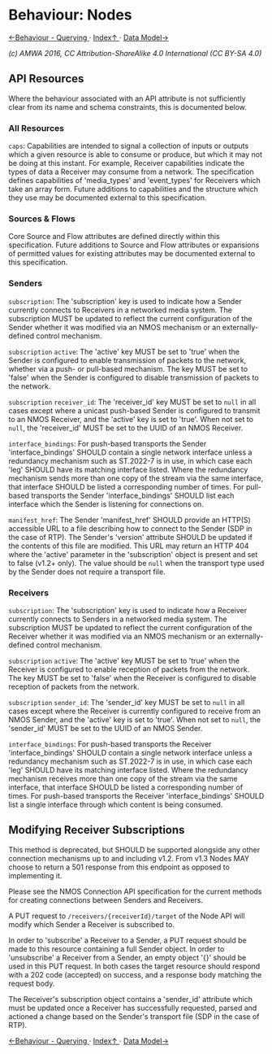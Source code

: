 # Behaviour: Nodes

[←Behaviour - Querying ](4.2._Behaviour_-_Querying.md) · [ Index↑ ](..) · [Data Model→](5.0._Data_Model.md)

_(c) AMWA 2016, CC Attribution-ShareAlike 4.0 International (CC BY-SA 4.0)_

## API Resources

Where the behaviour associated with an API attribute is not sufficiently clear from its name and schema constraints, this is documented below.

### All Resources

`caps`: Capabilities are intended to signal a collection of inputs or outputs which a given resource is able to consume or produce, but which it may not be doing at this instant. For example, Receiver capabilities indicate the types of data a Receiver may consume from a network. The specification defines capabilities of 'media\_types' and 'event\_types' for Receivers which take an array form. Future additions to capabilities and the structure which they use may be documented external to this specification.

### Sources & Flows

Core Source and Flow attributes are defined directly within this specification. Future additions to Source and Flow attributes or expansions of permitted values for existing attributes may be documented external to this specification.

### Senders

`subscription`: The 'subscription' key is used to indicate how a Sender currently connects to Receivers in a networked media system. The subscription MUST be updated to reflect the current configuration of the Sender whether it was modified via an NMOS mechanism or an externally-defined control mechanism.

`subscription` `active`: The 'active' key MUST be set to 'true' when the Sender is configured to enable transmission of packets to the network, whether via a push- or pull-based mechanism. The key MUST be set to 'false' when the Sender is configured to disable transmission of packets to the network.

`subscription` `receiver_id`: The 'receiver_id' key MUST be set to `null` in all cases except where a unicast push-based Sender is configured to transmit to an NMOS Receiver, and the 'active' key is set to 'true'. When not set to `null`, the 'receiver_id' MUST be set to the UUID of an NMOS Receiver.

`interface_bindings`: For push-based transports the Sender 'interface_bindings' SHOULD contain a single network interface unless a redundancy mechanism such as ST.2022-7 is in use, in which case each 'leg' SHOULD have its matching interface listed. Where the redundancy mechanism sends more than one copy of the stream via the same interface, that interface SHOULD be listed a corresponding number of times. For pull-based transports the Sender 'interface_bindings' SHOULD list each interface which the Sender is listening for connections on.

`manifest_href`: The Sender 'manifest_href' SHOULD provide an HTTP(S) accessible URL to a file describing how to connect to the Sender (SDP in the case of RTP). The Sender's 'version' attribute SHOULD be updated if the contents of this file are modified. This URL may return an HTTP 404 where the 'active' parameter in the 'subscription' object is present and set to false (v1.2+ only). The value should be `null` when the transport type used by the Sender does not require a transport file.

### Receivers

`subscription`: The 'subscription' key is used to indicate how a Receiver currently connects to Senders in a networked media system. The subscription MUST be updated to reflect the current configuration of the Receiver whether it was modified via an NMOS mechanism or an externally-defined control mechanism.

`subscription` `active`: The 'active' key MUST be set to 'true' when the Receiver is configured to enable reception of packets from the network. The key MUST be set to 'false' when the Receiver is configured to disable reception of packets from the network.

`subscription` `sender_id`: The 'sender_id' key MUST be set to `null` in all cases except where the Receiver is currently configured to receive from an NMOS Sender, and the 'active' key is set to 'true'. When not set to `null`, the 'sender_id' MUST be set to the UUID of an NMOS Sender.

`interface_bindings`: For push-based transports the Receiver 'interface_bindings' SHOULD contain a single network interface unless a redundancy mechanism such as ST.2022-7 is in use, in which case each 'leg' SHOULD have its matching interface listed. Where the redundancy mechanism receives more than one copy of the stream via the same interface, that interface SHOULD be listed a corresponding number of times. For push-based transports the Receiver 'interface_bindings' SHOULD list a single interface through which content is being consumed.

## Modifying Receiver Subscriptions

This method is deprecated, but SHOULD be supported alongside any other connection mechanisms up to and including v1.2. From v1.3 Nodes MAY choose to return a 501 response from this endpoint as opposed to implementing it.

Please see the NMOS Connection API specification for the current methods for creating connections between Senders and Receivers.

A PUT request to `/receivers/{receiverId}/target` of the Node API will modify which Sender a Receiver is subscribed to.

In order to 'subscribe' a Receiver to a Sender, a PUT request should be made to this resource containing a full Sender object.
In order to 'unsubscribe' a Receiver from a Sender, an empty object '{}' should be used in this PUT request.
In both cases the target resource should respond with a 202 code (accepted) on success, and a response body matching the request body.

The Receiver's subscription object contains a 'sender_id' attribute which must be updated once a Receiver has successfully requested, parsed and actioned a change based on the Sender's transport file (SDP in the case of RTP).

[←Behaviour - Querying ](4.2._Behaviour_-_Querying.md) · [ Index↑ ](..) · [Data Model→](5.0._Data_Model.md)

